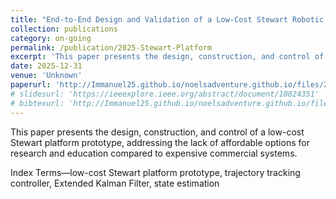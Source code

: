 ```yaml
---
title: "End-to-End Design and Validation of a Low-Cost Stewart Robotic Platform with Nonlinear Control and Estimation"
collection: publications
category: on-going
permalink: /publication/2025-Stewart-Platform
excerpt: 'This paper presents the design, construction, and control of a low-cost Stewart platform prototype, addressing the lack of affordable options for research and education compared to expensive commercial systems.'
date: 2025-12-31
venue: 'Unknown'
paperurl: 'http://Immanuel25.github.io/noelsadventure.github.io/files/2025-Stewart-Platform.pdf'
# slidesurl: 'https://ieeexplore.ieee.org/abstract/document/10824351'
# bibtexurl: 'http://Immanuel25.github.io/noelsadventure.github.io/files/2025-Stewart-Platform.bib'
---
```

This paper presents the design, construction, and control of a low-cost Stewart platform prototype, addressing the lack of affordable options for research and education compared to expensive commercial systems.
<!-- The platform achieves full six-DOF motion using six linear actuators connecting a moving platform to a fixed base.
A robust trajectory tracking controller based on feedback linearization compensates for the system’s nonlinear dynamics, while an Extended Kalman Filter fuses actuator encoder and IMU measurements for accurate real-time state estimation.
The proposed framework is validated through simulation and experimental tests on static and dynamic trajectories.
Results demonstrate effective trajectory tracking and reliable state estimation under realistic sensor noise and disturbances, confirming the platform’s suitability as an accessible research and educational tool. -->

Index Terms—low-cost Stewart platform prototype, trajectory tracking controller, Extended Kalman Filter, state estimation
